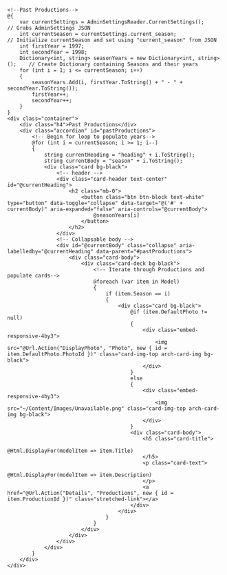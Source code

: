 	<!--Past Productions-->
	@{ 
		var currentSettings = AdminSettingsReader.CurrentSettings();            // Grabs AdminSettings JSON 
		int currentSeason = currentSettings.current_season;                     // Initialize currentSeason and set using "current_season" from JSON
		int firstYear = 1997;
		int secondYear = 1998;
		Dictionary<int, string> seasonYears = new Dictionary<int, string>();    // Create Dictionary containing Seasons and their years    
		for (int i = 1; i <= currentSeason; i++)
		{
			seasonYears.Add(i, firstYear.ToString() + " - " + secondYear.ToString());
			firstYear++;
			secondYear++;
		}
	}
	<div class="container">
		<div class="h4">Past Productions</div> 
		<div class="accordian" id="pastProductions">
			<!-- Begin for loop to populate years-->
			@for (int i = currentSeason; i >= 1; i--)
			{
				string currentHeading = "heading" + i.ToString(); 
				string currentBody = "season" + i.ToString();
				<div class="card bg-black">
					<!-- header -->
					<div class="card-header text-center" id="@currentHeading"> 
						<h2 class="mb-0">
							<button class="btn btn-block text-white" type="button" data-toggle="collapse" data-target="@('#' + currentBody)" aria-expanded="false" aria-controls="@currentBody">
								@seasonYears[i]
							</button>
						</h2>
					</div>
					<!-- Collapsable body -->
					<div id="@currentBody" class="collapse" aria-labelledby="@currentHeading" data-parent="#pastProductions">
						<div class="card-body">
							<div class="card-deck bg-black">
								<!-- Iterate through Productions and populate cards-->
								@foreach (var item in Model)
								{
									if (item.Season == i)
									{
										<div class="card bg-black">
											@if (item.DefaultPhoto != null)
											{
												<div class="embed-responsive-4by3">
													<img src="@Url.Action("DisplayPhoto", "Photo", new { id = item.DefaultPhoto.PhotoId })" class="card-img-top arch-card-img bg-black">
												</div>
											}
											else
											{
												<div class="embed-responsive-4by3">
													<img src="~/Content/Images/Unavailable.png" class="card-img-top arch-card-img bg-black">
												</div>
											}
											<div class="card-body">
												<h5 class="card-title">
													@Html.DisplayFor(modelItem => item.Title)
												</h5>
												<p class="card-text">
													@Html.DisplayFor(modelItem => item.Description)
												</p>
												<a href="@Url.Action("Details", "Productions", new { id = item.ProductionId })" class="stretched-link"></a> 
											</div>
										</div>
									}
								}
							</div>
						</div>
					</div>
				</div>
			}
		</div>
	</div>